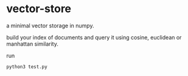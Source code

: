 # vector-store
a minimal vector storage in numpy.

build your index of documents and query it using cosine, euclidean or manhattan similarity. 

run

```
python3 test.py
```

